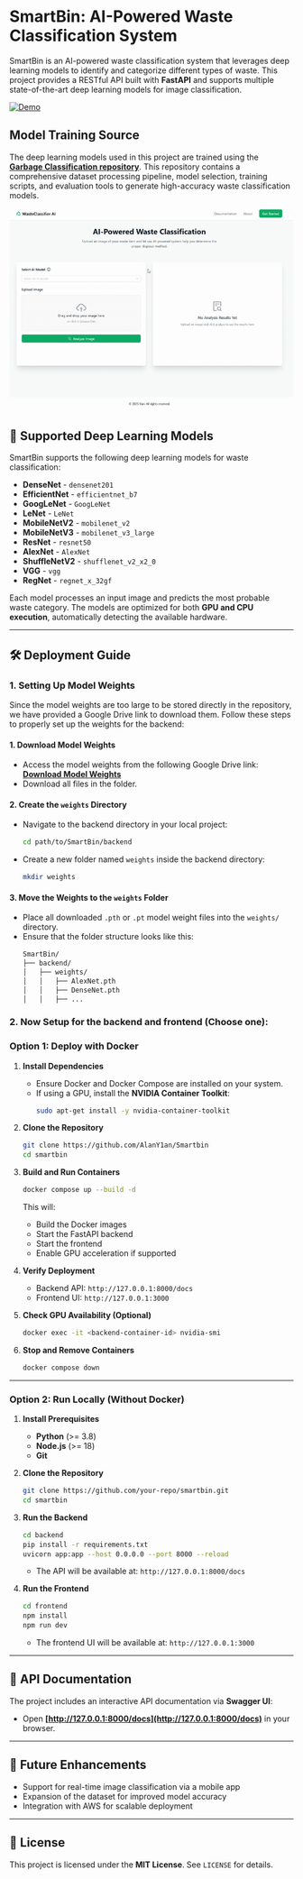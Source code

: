 # **SmartBin: AI-Powered Waste Classification System**

SmartBin is an AI-powered waste classification system that leverages deep learning models to identify and categorize different types of waste. This project provides a RESTful API built with **FastAPI** and supports multiple state-of-the-art deep learning models for image classification.

[![Demo](https://img.shields.io/badge/Live%20Demo-%E2%86%92-blue?style=for-the-badge&logo=googlechrome)](https://www.smrtbin.com/)

## **Model Training Source**
The deep learning models used in this project are trained using the **[Garbage Classification repository](https://github.com/AlanY1an/GarbageClassfication)**. This repository contains a comprehensive dataset processing pipeline, model selection, training scripts, and evaluation tools to generate high-accuracy waste classification models.

![SmartBin Demo](assets/demo.gif)

## **🚀 Supported Deep Learning Models**
SmartBin supports the following deep learning models for waste classification:

- **DenseNet** - `densenet201`
- **EfficientNet** - `efficientnet_b7`
- **GoogLeNet** - `GoogLeNet`
- **LeNet** - `LeNet`
- **MobileNetV2** - `mobilenet_v2`
- **MobileNetV3** - `mobilenet_v3_large`
- **ResNet** - `resnet50`
- **AlexNet** - `AlexNet`
- **ShuffleNetV2** - `shufflenet_v2_x2_0`
- **VGG** - `vgg`
- **RegNet** - `regnet_x_32gf`

Each model processes an input image and predicts the most probable waste category. The models are optimized for both **GPU and CPU execution**, automatically detecting the available hardware.

---

## **🛠️ Deployment Guide**

### 1. Setting Up Model Weights

Since the model weights are too large to be stored directly in the repository, we have provided a Google Drive link to download them. Follow these steps to properly set up the weights for the backend:

#### **1. Download Model Weights**
- Access the model weights from the following Google Drive link:  
  **[Download Model Weights](https://drive.google.com/drive/folders/12PDZ-qas8ONNrgz0JJkV8fgHCKM2oR85?usp=sharing)**
- Download all files in the folder.

#### **2. Create the `weights` Directory**
- Navigate to the backend directory in your local project:
  ```sh
  cd path/to/SmartBin/backend
  ```
- Create a new folder named `weights` inside the backend directory:
  ```sh
  mkdir weights
  ```

#### **3. Move the Weights to the `weights` Folder**
- Place all downloaded `.pth` or `.pt` model weight files into the `weights/` directory.
- Ensure that the folder structure looks like this:
  ```
  SmartBin/
  ├── backend/
  │   ├── weights/
  │   │   ├── AlexNet.pth
  │   │   ├── DenseNet.pth
  │   │   ├── ...
  ```
### 2. Now Setup for the backend and frontend (Choose one):

### **Option 1: Deploy with Docker**

1. **Install Dependencies**
   - Ensure Docker and Docker Compose are installed on your system.
   - If using a GPU, install the **NVIDIA Container Toolkit**:
     ```sh
     sudo apt-get install -y nvidia-container-toolkit
     ```
2. **Clone the Repository**
   ```sh
   git clone https://github.com/AlanY1an/Smartbin
   cd smartbin
   ```
3. **Build and Run Containers**
   ```sh
   docker compose up --build -d
   ```
   This will:
   - Build the Docker images
   - Start the FastAPI backend
   - Start the frontend
   - Enable GPU acceleration if supported

4. **Verify Deployment**
   - Backend API: `http://127.0.0.1:8000/docs`
   - Frontend UI: `http://127.0.0.1:3000`

5. **Check GPU Availability (Optional)**
   ```sh
   docker exec -it <backend-container-id> nvidia-smi
   ```

6. **Stop and Remove Containers**
   ```sh
   docker compose down
   ```

---

### **Option 2: Run Locally (Without Docker)**

1. **Install Prerequisites**
   - **Python** (>= 3.8)
   - **Node.js** (>= 18)
   - **Git**

2. **Clone the Repository**
   ```sh
   git clone https://github.com/your-repo/smartbin.git
   cd smartbin
   ```

3. **Run the Backend**
   ```sh
   cd backend
   pip install -r requirements.txt
   uvicorn app:app --host 0.0.0.0 --port 8000 --reload
   ```
   - The API will be available at: `http://127.0.0.1:8000/docs`

4. **Run the Frontend**
   ```sh
   cd frontend
   npm install
   npm run dev
   ```
   - The frontend UI will be available at: `http://127.0.0.1:3000`

---

## **📜 API Documentation**
The project includes an interactive API documentation via **Swagger UI**:
- Open **[http://127.0.0.1:8000/docs](http://127.0.0.1:8000/docs)** in your browser.

---

## **📌 Future Enhancements**
- Support for real-time image classification via a mobile app
- Expansion of the dataset for improved model accuracy
- Integration with AWS for scalable deployment

---

## **📄 License**
This project is licensed under the **MIT License**. See `LICENSE` for details.
